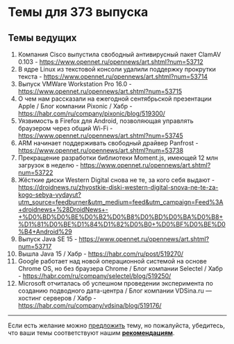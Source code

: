 # Темы для 373 выпуска

## Темы ведущих

1. Компания Cisco выпустила свободный антивирусный пакет ClamAV 0.103 - https://www.opennet.ru/opennews/art.shtml?num=53712
1. В ядре Linux из текстовой консоли удалили поддержку прокрутки текста - https://www.opennet.ru/opennews/art.shtml?num=53714
1. Выпуск VMWare Workstation Pro 16.0 - https://www.opennet.ru/opennews/art.shtml?num=53715
1. О чем нам рассказали на ежегодной сентябрьской презентации Apple / Блог компании Pixonic / Хабр - https://habr.com/ru/company/pixonic/blog/519300/
1. Уязвимость в Firefox для Android, позволяющая управлять браузером через общий Wi-Fi - https://www.opennet.ru/opennews/art.shtml?num=53745
1. ARM начинает поддерживать свободный драйвер Panfrost - https://www.opennet.ru/opennews/art.shtml?num=53738
1. Прекращение разработки библиотеки Moment.js, имеющей 12 млн загрузок в неделю - https://www.opennet.ru/opennews/art.shtml?num=53722
1. Жёсткие диски Western Digital снова не те, за кого себя выдают - https://droidnews.ru/zhyostkie-diski-western-digital-snova-ne-te-za-kogo-sebya-vydayut?utm_source=feedburner&utm_medium=feed&utm_campaign=Feed%3A+droidnews+%28DroidNews+-+%D0%BD%D0%BE%D0%B2%D0%B8%D0%BD%D0%BA%D0%B8+%D1%81%D0%BE%D1%84%D1%82%D0%B0+%D0%BF%D0%BE%D0%B4+Android%29
1. Выпуск Java SE 15 - https://www.opennet.ru/opennews/art.shtml?num=53717
1. Вышла Java 15 / Хабр - https://habr.com/ru/post/519270/
1. Google работает над новой операционной системой на основе Chrome OS, но без браузера Chrome / Блог компании Selectel / Хабр - https://habr.com/ru/company/selectel/blog/519250/
1. Microsoft отчиталась об успешном проведении эксперимента по созданию подводного дата-центра / Блог компании VDSina.ru — хостинг серверов / Хабр - https://habr.com/ru/company/vdsina/blog/519176/

---

Если есть желание можно [предложить](themes_from_listeners.md) тему, но пожалуйста, убедитесь, что ваши темы соответствуют нашим **[рекомендациям](Recommendations_for_the_proposed_topics.md)**.

